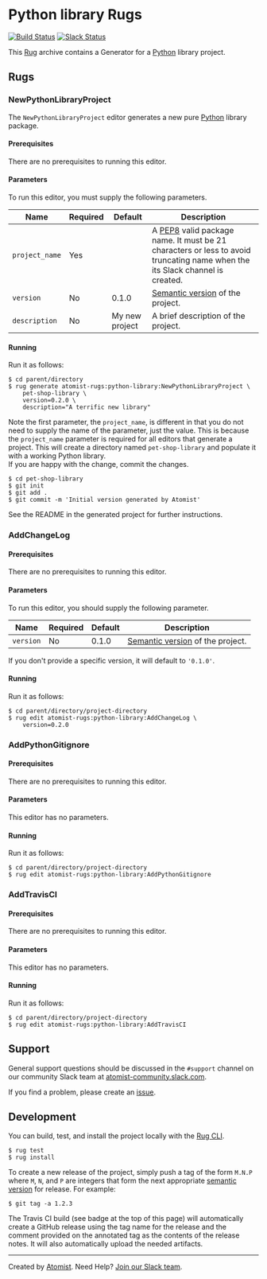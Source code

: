 # Python library Rugs

[![Build Status](https://travis-ci.org/atomist/rug-cli.svg?branch=master)](https://travis-ci.org/atomist/rug-cli)
[![Slack Status](https://join.atomist.com/badge.svg)](https://join.atomist.com)

This [Rug][rug] archive contains a Generator for a [Python][python]
library project.

[rug]: http://docs.atomist.com/
[python]: https://www.python.org/

## Rugs

### NewPythonLibraryProject

The `NewPythonLibraryProject` editor generates a new pure [Python][python] 
library package.

#### Prerequisites

There are no prerequisites to running this editor.

#### Parameters

To run this editor, you must supply the following parameters.

Name | Required | Default | Description
-----|----------|---------|------------
`project_name` | Yes | |  A [PEP8][pep8] valid package name.  It must be 21 characters or less to avoid truncating name when the its Slack channel is created.
`version` | No | 0.1.0| [Semantic version][semver] of the project.
`description` | No | My new project | A brief description of the project.

[semver]: http://semver.org
[pep8]: https://www.python.org/dev/peps/pep-0008/

#### Running

Run it as follows:

```
$ cd parent/directory
$ rug generate atomist-rugs:python-library:NewPythonLibraryProject \
    pet-shop-library \
    version=0.2.0 \
    description="A terrific new library"
```

Note the first parameter, the `project_name`, is different in that you
do not need to supply the name of the parameter, just the value.  This
is because the `project_name` parameter is required for all
editors that generate a project.  This will create a directory named 
`pet-shop-library` and populate it with a working Python library.  
If you are happy with the change, commit the changes.

```
$ cd pet-shop-library
$ git init
$ git add .
$ git commit -m 'Initial version generated by Atomist'
```

See the README in the generated project for further instructions.

### AddChangeLog

#### Prerequisites

There are no prerequisites to running this editor.

#### Parameters

To run this editor, you should supply the following parameter.

Name | Required | Default | Description
-----|----------|---------|------------
`version` | No | 0.1.0| [Semantic version][semver] of the project.

[semver]: http://semver.org

If you don't provide a specific version, it will default to `'0.1.0'`.

#### Running

Run it as follows:

```
$ cd parent/directory/project-directory
$ rug edit atomist-rugs:python-library:AddChangeLog \
    version=0.2.0
```

### AddPythonGitignore

#### Prerequisites

There are no prerequisites to running this editor.

#### Parameters

This editor has no parameters.

#### Running

Run it as follows:

```
$ cd parent/directory/project-directory
$ rug edit atomist-rugs:python-library:AddPythonGitignore
```

### AddTravisCI

#### Prerequisites

There are no prerequisites to running this editor.

#### Parameters

This editor has no parameters.

#### Running

Run it as follows:

```
$ cd parent/directory/project-directory
$ rug edit atomist-rugs:python-library:AddTravisCI
```

## Support

General support questions should be discussed in the `#support`
channel on our community Slack team
at [atomist-community.slack.com][slack].

If you find a problem, please create an [issue][].

[issue]: https://github.com/atomist-rugs/spring-boot-rest-service/issues

## Development

You can build, test, and install the project locally with
the [Rug CLI][cli].

[cli]: https://github.com/atomist/rug-cli

```
$ rug test
$ rug install
```

To create a new release of the project, simply push a tag of the form
`M.N.P` where `M`, `N`, and `P` are integers that form the next
appropriate [semantic version][semver] for release.  For example:

[semver]: http://semver.org

```
$ git tag -a 1.2.3
```

The Travis CI build (see badge at the top of this page) will
automatically create a GitHub release using the tag name for the
release and the comment provided on the annotated tag as the contents
of the release notes.  It will also automatically upload the needed
artifacts.

---
Created by [Atomist][atomist].
Need Help?  [Join our Slack team][slack].

[atomist]: https://www.atomist.com/
[slack]: https://join.atomist.com/
